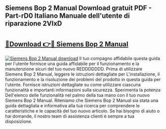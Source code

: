 ## Siemens Bop 2 Manual Download gratuit PDF - Part-rD0 Italiano Manuale dell'utente di riparazione 2VIxD

# <h2><a href="http://dfdxyiz.blite.top/?on=Siemens+Bop+2+Manual">🔗Download 👉🔴 Siemens Bop 2 Manual</a></h2>

[![Siemens Bop 2 Manual download](https://i.imgur.com/lujVjoI.png)](http://dfdxyiz.blite.top/?on=Siemens+Bop+2+Manual)
Il tuo compagno affidabile questa guida per l'utente fornisce una guida affidabile per il funzionamento e la manutenzione sicuri del tuo nuovo REDDDDDDD. Prima di utilizzare Siemens Bop 2 Manual, leggere le istruzioni dettagliate per L'installazione, il funzionamento e la risoluzione dei problemi del prodotto in questa guida per l'utente. Fornisce istruzioni dettagliate su come utilizzare ciascuna funzionalità e importanti informazioni sulla sicurezza. Sperimenta la potenza Dell'elenco delle funzionalità nel palmo della tua mano con il tuo nuovo Siemens Bop 2 Manual. Riteniamo che Siemens Bop 2 Manual sia stata una guida dettagliata e informativa alla tua ricerca per comprendere le caratteristiche e le capacità del tuo nuovo articolo. Se hai bisogno di aiuto o hai domande, il nostro team di assistenza clienti è sempre a tua disposizione.
